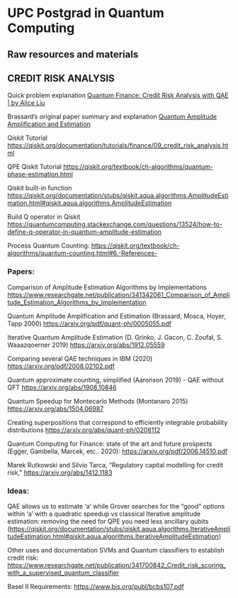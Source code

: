 # UPC Postgrad in Quantum Computing

## Raw resources and materials

## CREDIT RISK ANALYSIS

Quick problem explanation
[Quantum Finance: Credit Risk Analysis with QAE | by Alice Liu](https://medium.com/@aliceliu2004/quantum-finance-credit-risk-analysis-with-qae-b339b585aaed)

Brassard’s original paper summary and explanation
[Quantum Amplitude Amplification and Estimation](https://blog.alexandrecarlier.com/projects/quantum_ampl_estimation/)

Qiskit Tutorial
https://qiskit.org/documentation/tutorials/finance/09_credit_risk_analysis.html

QPE Qiskit Tutorial
https://qiskit.org/textbook/ch-algorithms/quantum-phase-estimation.html

Qiskit built-in function
https://qiskit.org/documentation/stubs/qiskit.aqua.algorithms.AmplitudeEstimation.html#qiskit.aqua.algorithms.AmplitudeEstimation

Build Q operator in Qiskit
https://quantumcomputing.stackexchange.com/questions/13524/how-to-define-q-operator-in-quantum-amplitude-estimation

Process
Quantum Counting: https://qiskit.org/textbook/ch-algorithms/quantum-counting.html#6.-References-


### Papers:
Comparison of Amplitude Estimation Algorithms by Implementations
https://www.researchgate.net/publication/341342061_Comparison_of_Amplitude_Estimation_Algorithms_by_Implementation

Quantum Amplitude Amplification and Estimation (Brassard, Mosca, Hoyer, Tapp 2000)
https://arxiv.org/pdf/quant-ph/0005055.pdf

Iterative Quantum Amplitude Estimation (D. Grinko, J. Gacon, C. Zoufal, S. Waaazqoerner 2019)
https://arxiv.org/abs/1912.05559

Comparing several QAE techniques in IBM (2020)
https://arxiv.org/pdf/2008.02102.pdf

Quantum approximate counting, simplified (Aaronson 2019) - QAE without QFT
https://arxiv.org/abs/1908.10846

Quantum Speedup for Montecarlo Methods (Montanaro 2015)
https://arxiv.org/abs/1504.06987

Creating superpositions that correspond to efficiently integrable probability distributions
https://arxiv.org/abs/quant-ph/0208112

Quantum Computing for Finance: state of the art and future prospects (Egger, Gambella, Marcek, etc..  2020):
https://arxiv.org/pdf/2006.14510.pdf
			
Marek Rutkowski and Silvio Tarca, “Regulatory capital modelling for credit risk,”
https://arxiv.org/abs/1412.1183


### Ideas:
QAE allows us to estimate ‘a’ while Grover searches for the “good” options within ‘a’ with a quadratic speedup vs classical
Iterative amplitude estimation: removing the need for QPE you need less ancillary qubits (https://qiskit.org/documentation/stubs/qiskit.aqua.algorithms.IterativeAmplitudeEstimation.html#qiskit.aqua.algorithms.IterativeAmplitudeEstimation)


Other uses and documentation
SVMs and Quantum classifiers to establish credit risk: https://www.researchgate.net/publication/341700842_Credit_risk_scoring_with_a_supervised_quantum_classifier

Basel II Requirements: https://www.bis.org/publ/bcbs107.pdf
